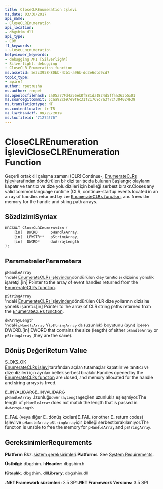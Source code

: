 ```yaml
---
title: CloseCLREnumeration İşlevi
ms.date: 03/30/2017
api_name:
- CloseCLREnumeration
api_location:
- dbgshim.dll
api_type:
- COM
f1_keywords:
- CloseCLREnumeration
helpviewer_keywords:
- debugging API [Silverlight]
- Silverlight, debugging
- CloseCLR Enumeration function
ms.assetid: 5e3c3958-80bb-43b1-a96b-dd3e6dbd9cd7
topic_type:
- apiref
author: rpetrusha
ms.author: ronpet
ms.openlocfilehash: 3a05a779d4a56eb8f881da1824d5ffaa363b5a01
ms.sourcegitcommit: 3caa92cb97e9f6c31f21769c7a3f7c4304024b39
ms.translationtype: MT
ms.contentlocale: tr-TR
ms.lasthandoff: 09/25/2019
ms.locfileid: "71274276"
---
```

# <a name="closeclrenumeration-function"></a><span data-ttu-id="0a780-102">CloseCLREnumeration İşlevi</span><span class="sxs-lookup"><span data-stu-id="0a780-102">CloseCLREnumeration Function</span></span>
<span data-ttu-id="0a780-103">Geçerli ortak dil çalışma zamanı (CLR) Continue-, [EnumerateCLRs işlevi](enumerateclrs-function.md)tarafından döndürülen bir dizi tanıtıcıda bulunan Başlangıç olaylarını kapatır ve tanıtıcı ve dize yolu dizileri için belleği serbest bırakır.</span><span class="sxs-lookup"><span data-stu-id="0a780-103">Closes any valid common language runtime (CLR) continue-startup events located in an array of handles returned by the [EnumerateCLRs function](enumerateclrs-function.md), and frees the memory for the handle and string path arrays.</span></span>  
  
## <a name="syntax"></a><span data-ttu-id="0a780-104">Sözdizimi</span><span class="sxs-lookup"><span data-stu-id="0a780-104">Syntax</span></span>  
  
```cpp  
HRESULT CloseCLREnumeration (  
    [in]  DWORD      pHandleArray,  
    [in]  LPWSTR**   pStringArray,  
    [in]  DWORD*     dwArrayLength  
);  
```  
  
## <a name="parameters"></a><span data-ttu-id="0a780-105">Parametreler</span><span class="sxs-lookup"><span data-stu-id="0a780-105">Parameters</span></span>  
 `pHandleArray`  
 <span data-ttu-id="0a780-106">'ndaki [EnumerateCLRs işlevinden](enumerateclrs-function.md)döndürülen olay tanıtıcısı dizisine yönelik işaretçi.</span><span class="sxs-lookup"><span data-stu-id="0a780-106">[in] Pointer to the array of event handles returned from the [EnumerateCLRs function](enumerateclrs-function.md).</span></span>  
  
 `pStringArray`  
 <span data-ttu-id="0a780-107">'ndaki [EnumerateCLRs işlevinden](enumerateclrs-function.md)döndürülen CLR dize yollarının dizisine yönelik işaretçi.</span><span class="sxs-lookup"><span data-stu-id="0a780-107">[in] Pointer to the array of CLR string paths returned from the [EnumerateCLRs function](enumerateclrs-function.md).</span></span>  
  
 `dwArrayLength`  
 <span data-ttu-id="0a780-108">'ndaki `pHandleArray` Ya`pStringArray` da (uzunluk) boyutunu (aynı) içeren DWORD.</span><span class="sxs-lookup"><span data-stu-id="0a780-108">[in] DWORD that contains the size (length) of either `pHandleArray` or `pStringArray` (they are the same).</span></span>  
  
## <a name="return-value"></a><span data-ttu-id="0a780-109">Dönüş Değeri</span><span class="sxs-lookup"><span data-stu-id="0a780-109">Return Value</span></span>  
 <span data-ttu-id="0a780-110">S_OK</span><span class="sxs-lookup"><span data-stu-id="0a780-110">S_OK</span></span>  
 <span data-ttu-id="0a780-111">[EnumerateCLRs işlevi](enumerateclrs-function.md) tarafından açılan tutamaçlar kapatılır ve tanıtıcı ve dize dizileri için ayrılan bellek serbest bırakılır.</span><span class="sxs-lookup"><span data-stu-id="0a780-111">Handles opened by the [EnumerateCLRs function](enumerateclrs-function.md) are closed, and memory allocated for the handle and string arrays is freed.</span></span>  
  
 <span data-ttu-id="0a780-112">E_INVALIDARG</span><span class="sxs-lookup"><span data-stu-id="0a780-112">E_INVALIDARG</span></span>  
 <span data-ttu-id="0a780-113">`pHandleArray` Uzunluğu`dwArrayLength`geçilen uzunlukla eşleşmiyor.</span><span class="sxs-lookup"><span data-stu-id="0a780-113">The length of `pHandleArray` does not match the length that is passed in `dwArrayLength`.</span></span>  
  
 <span data-ttu-id="0a780-114">E_FAıL (veya diğer E_ dönüş kodları)</span><span class="sxs-lookup"><span data-stu-id="0a780-114">E_FAIL (or other E_ return codes)</span></span>  
 <span data-ttu-id="0a780-115">İşlevi ve `pHandleArray` `pStringArray`için belleği serbest bırakılamıyor.</span><span class="sxs-lookup"><span data-stu-id="0a780-115">The function is unable to free the memory for `pHandleArray` and `pStringArray`.</span></span>  
  
## <a name="requirements"></a><span data-ttu-id="0a780-116">Gereksinimler</span><span class="sxs-lookup"><span data-stu-id="0a780-116">Requirements</span></span>  
 <span data-ttu-id="0a780-117">**Platform** Bkz. [sistem gereksinimleri](../../get-started/system-requirements.md).</span><span class="sxs-lookup"><span data-stu-id="0a780-117">**Platforms:** See [System Requirements](../../get-started/system-requirements.md).</span></span>  
  
 <span data-ttu-id="0a780-118">**Üstbilgi:** dbgshim. h</span><span class="sxs-lookup"><span data-stu-id="0a780-118">**Header:** dbgshim.h</span></span>  
  
 <span data-ttu-id="0a780-119">**Kitaplık:** dbgshim. dll</span><span class="sxs-lookup"><span data-stu-id="0a780-119">**Library:** dbgshim.dll</span></span>  
  
 <span data-ttu-id="0a780-120">**.NET Framework sürümleri:** 3.5 SP1</span><span class="sxs-lookup"><span data-stu-id="0a780-120">**.NET Framework Versions:** 3.5 SP1</span></span>
